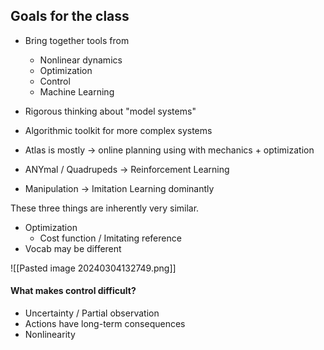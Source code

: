 ## Goals for the class
- Bring together tools from
	- Nonlinear dynamics
	- Optimization
	- Control
	- Machine Learning
- Rigorous thinking about "model systems"
- Algorithmic toolkit for more complex systems

- Atlas is mostly -> online planning using with mechanics + optimization
- ANYmal / Quadrupeds → Reinforcement Learning
- Manipulation → Imitation Learning dominantly

These three things are inherently very similar.
- Optimization
	- Cost function / Imitating reference
- Vocab may be different

![[Pasted image 20240304132749.png]]

#### What makes control difficult?
- Uncertainty / Partial observation
- Actions have long-term consequences
- Nonlinearity
